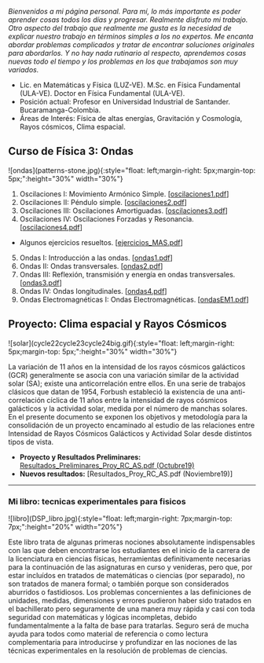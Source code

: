 _Bienvenidos a mi página personal. Para mí, lo más importante es poder aprender cosas todos los días y progresar. Realmente disfruto mi trabajo. Otro aspecto del trabajo que realmente me gusta es la necesidad de explicar nuestro trabajo en términos simples a los no expertos. Me encanta abordar problemas complicados y tratar de encontrar soluciones originales para abordarlos. Y no hay nada rutinario al respecto, aprendemos cosas nuevas todo el tiempo y los problemas en los que trabajamos son muy variados._

- Lic. en Matemáticas y Física (LUZ-VE). M.Sc. en Física Fundamental (ULA-VE). Doctor en Física Fundamental (ULA-VE).
- Posición actual: Profesor en Universidad Industrial de Santander. Bucaramanga-Colombia.
- Áreas de Interés: Física de altas energías, Gravitación y Cosmología, Rayos cósmicos, Clima espacial.

<h2>Curso de Física 3: Ondas</h2>
![ondas](patterns-stone.jpg){:style="float: left;margin-right: 5px;margin-top: 5px;":height="30%" width="30%"}

1. Oscilaciones I: Movimiento Armónico Simple. [[oscilaciones1.pdf](fisica3/oscilaciones1.pdf)]
2. Oscilaciones II: Péndulo simple. [[oscilaciones2.pdf](fisica3/oscilaciones2.pdf)]
3. Oscilaciones III: Oscilaciones Amortiguadas. [[oscilaciones3.pdf](fisica3/oscilaciones3.pdf)]
4. Oscilaciones IV: Oscilaciones Forzadas y Resonancia. [[oscilaciones4.pdf](fisica3/oscilaciones4.pdf)]
  - Algunos ejercicios resueltos. [[ejercicios_MAS.pdf](fisica3/ejerciciosMAS.pdf)]
5. Ondas I: Introducción a las ondas. [[ondas1.pdf](fisica3/ondas1.pdf)]
6. Ondas II: Ondas transversales. [[ondas2.pdf](fisica3/ondas2.pdf)]
7. Ondas III: Reflexión, transmisión y energía en ondas transversales. [[ondas3.pdf](fisica3/ondas3.pdf)]
8. Ondas IV: Ondas longitudinales. [[ondas4.pdf](fisica3/ondas4.pdf)]
9. Ondas Electromagnéticas I: Ondas Electromagnéticas. [[ondasEM1.pdf](fisica3/ondasEM1.pdf)]

<h2>Proyecto: Clima espacial y Rayos Cósmicos</h2>
![solar](cycle22cycle23cycle24big.gif){:style="float: left;margin-right: 5px;margin-top: 5px;":height="30%" width="30%"}

La variación de 11 años en la intensidad de los rayos cósmicos galácticos (GCR) generalmente se asocia con una variación similar de la actividad solar (SA); existe una anticorrelación entre ellos. En una serie de trabajos clásicos que datan de 1954, Forbush estableció la existencia de una anti-correlación cíclica de 11 años entre la intensidad de rayos cósmicos galácticos y la actividad solar, medida por el número de manchas solares. En el presente documento se exponen los objetivos y metodología para la consolidación de un proyecto encaminado al estudio de las relaciones entre Intensidad de Rayos Cósmicos Galácticos y Actividad Solar desde distintos tipos de vista.

- **Proyecto y Resultados Preliminares:** [Resultados_Preliminares_Proy_RC_AS.pdf (Octubre19)](rayos_cosmicos/Resultados_Preliminares_Proy_RC_AS.pdf)
- **Nuevos resultados:** [Resultados_Proy_RC_AS.pdf (Noviembre19)]

<HR>
  
<h3>Mi libro: tecnicas experimentales para fisicos</h3>
![libro](DSP_libro.jpg){:style="float: left;margin-right: 7px;margin-top: 7px;":height="20%" width="20%"}

Este libro trata de algunas primeras nociones absolutamente indispensables con las que deben encontrarse los estudiantes en el inicio de la carrera de la licenciatura en ciencias físicas, herramientas definitivamente necesarias para la continuación de las asignaturas en curso y venideras, pero que, por estar incluídos en tratados de matemáticas o ciencias (por separado), no son tratados de manera formal; o también porque son considerados aburridos o fastidiosos. Los problemas concernientes a las definiciones de unidades, medidas, dimensiones y errores pudieron haber sido tratados en el bachillerato pero seguramente de una manera muy rápida y casi con toda seguridad con matemáticas y lógicas incompletas, debido fundamentalmente a la falta de base para tratarlas. Seguro será de mucha ayuda para todos como material de referencia o como lectura complementaria para introducirse y profundizar en las nociones de las técnicas experimentales en la resolución de problemas de ciencias.
